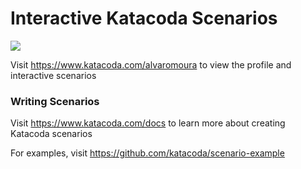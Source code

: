 # Interactive Katacoda Scenarios

[![](http://shields.katacoda.com/katacoda/alvaromoura/count.svg)](https://www.katacoda.com/alvaromoura "Get your profile on Katacoda.com")

Visit https://www.katacoda.com/alvaromoura to view the profile and interactive scenarios

### Writing Scenarios
Visit https://www.katacoda.com/docs to learn more about creating Katacoda scenarios

For examples, visit https://github.com/katacoda/scenario-example
